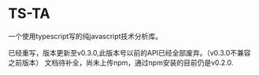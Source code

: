 # TS-TA
一个使用typescript写的纯javascript技术分析库。  

已经重写，版本更新至v0.3.0,此版本号以前的API已经全部废弃。（v0.3.0不兼容之前版本）
文档待补全，尚未上传npm，通过npm安装的目前仍是v0.2.0.